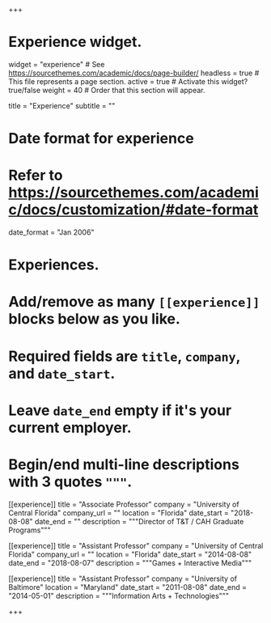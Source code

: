 +++
# Experience widget.
widget = "experience"  # See https://sourcethemes.com/academic/docs/page-builder/
headless = true  # This file represents a page section.
active = true  # Activate this widget? true/false
weight = 40  # Order that this section will appear.

title = "Experience"
subtitle = ""

# Date format for experience
#   Refer to https://sourcethemes.com/academic/docs/customization/#date-format
date_format = "Jan 2006"

# Experiences.
#   Add/remove as many `[[experience]]` blocks below as you like.
#   Required fields are `title`, `company`, and `date_start`.
#   Leave `date_end` empty if it's your current employer.
#   Begin/end multi-line descriptions with 3 quotes `"""`.
[[experience]]
  title = "Associate Professor"
  company = "University of Central Florida"
  company_url = ""
  location = "Florida"
  date_start = "2018-08-08"
  date_end = ""
  description = """Director of T&T / CAH Graduate Programs"""

[[experience]]
  title = "Assistant Professor"
  company = "University of Central Florida"
  company_url = ""
  location = "Florida"
  date_start = "2014-08-08"
  date_end = "2018-08-07"
  description = """Games + Interactive Media"""

[[experience]]
  title = "Assistant Professor"
  company = "University of Baltimore"
  location = "Maryland"
  date_start = "2011-08-08"
  date_end = "2014-05-01"
  description = """Information Arts + Technologies"""


+++
